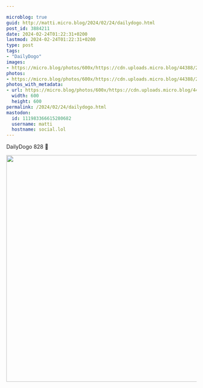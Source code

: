 ```yaml
---

microblog: true
guid: http://matti.micro.blog/2024/02/24/dailydogo.html
post_id: 3884211
date: 2024-02-24T01:22:31+0200
lastmod: 2024-02-24T01:22:31+0200
type: post
tags:
- "DailyDogo"
images:
- https://micro.blog/photos/600x/https://cdn.uploads.micro.blog/44388/2024/15bb8b887c604978b6ff00389f58a8ab.jpg
photos:
- https://micro.blog/photos/600x/https://cdn.uploads.micro.blog/44388/2024/15bb8b887c604978b6ff00389f58a8ab.jpg
photos_with_metadata:
- url: https://micro.blog/photos/600x/https://cdn.uploads.micro.blog/44388/2024/15bb8b887c604978b6ff00389f58a8ab.jpg
  width: 600
  height: 600
permalink: /2024/02/24/dailydogo.html
mastodon:
  id: 111983366615280682
  username: matti
  hostname: social.lol
---
```

DailyDogo 828 🐶

<img src="/media/uploads/2024/15bb8b887c604978b6ff00389f58a8ab.jpg" width="600" height="600" alt="" />
